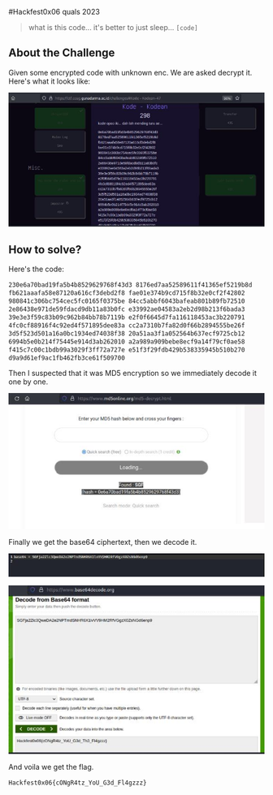 #Hackfest0x06 quals 2023
> what is this code... it's better to just sleep...
`[code]`

## About the Challenge
Given some encrypted code with unknown enc. We are asked
decrypt it.
Here's what it looks like:

![img1](images/img1.png)

## How to solve?
Here's the code:

```
230e6a70bad19fa5b4b8529629768f43d3 8176ed7aa52589611f41365ef5219b8d
fb621aaafa58e87120a616cf3debd2f8 fae01e374b9cd715f8b32e0cf2f42802
980841c306bc754cec5fc0165f0375be 84cc5abbf6043bafeab801b89fb72510
2e86438e971de59fdacd9db11a83b0fc e33992ae04583a2eb2d98b213f6bada3
39e3e3f59c83b09c962b84bb78b7119b e2f0f6645d7fa116118453ac3b220791
4fc0cf88916f4c92ed4f571895dee83a cc2a7310b7fa82d0f66b2894555be26f
3d5f523d501a16a0bc1934ed74038f38 20a51aa3f1a052564b637ecf9725cb12
6994b5e0b214f75445e914d3ab262010 a2a989a909bebe8ecf9a14f79cf0ae58
f415c7c00c1bdb99a3029f3ff72a727e e51f3f29fdb429b538335945b510b270
d9a9d61ef9ac1fb462fb3ce61f509700
```

Then I suspected that it was MD5 encryption so we immediately decode it one by one.

![img2](images/img2.png)

Finally we get the base64 ciphertext, then we decode it.

![img3](images/img3.png)

![flag](images/flag.png)

And voila we get the flag.

```
Hackfest0x06{cONgR4tz_YoU_G3d_Fl4gzzz}
```
